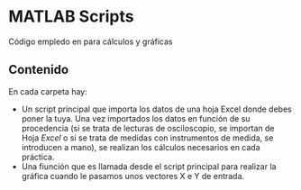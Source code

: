 # MATLAB Scripts

Código empledo en para cálculos y gráficas

## Contenido
En cada carpeta hay:
- Un script principal que importa los datos de una hoja Excel donde debes poner la tuya. Una vez importados los datos en función de su procedencia (si se trata de lecturas de osciloscopio, se importan de Hoja *Excel* o si se trata de medidas con instrumentos de medida, se introducen a mano), se realizan los cálculos necesarios en cada práctica.
- Una fiunción que es llamada desde el script principal para realizar la gráfica cuando le pasamos unos vectores X e Y de entrada.
